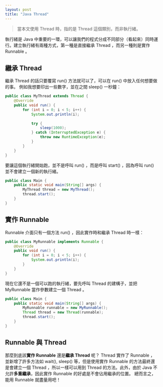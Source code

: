 ```yaml
---
layout: post
title: "Java Thread"
---
```


> 當本文使用 Thread 時，指的是 Thread 這個類別，而非執行緒。

執行緒是 Java 中重要的一環，可以讓我們的程式分成不同部分（看起來）同時運行。建立執行緒有兩種方式，第一種是直接繼承 Thread ，而另一種則是實作 Runnable 。

## 繼承 Thread
繼承 Thread 的話只要覆寫 run() 方法就可以了，可以在 run() 中放入任何想要做的事。
例如我想要印出一些數字，並在之間 sleep() 一秒鐘：
```java
public class MyThread extends Thread { 
    @Override  
    public void run() {  
        for (int i = 0; i < 5; i++) {  
            System.out.println(i);
  
            try {  
                sleep(1000);  
            } catch (InterruptedException e) {  
                throw new RuntimeException(e);  
            }  
        }  
    }  
}
```
要讓這個執行緒開始跑，並不是呼叫 run() ，而是呼叫 start() ，因為呼叫 run() 並不會建立一個新的執行緒。
```java
public class Main {  
    public static void main(String[] args) { 
		MyThread thread = new MyThread();
		thread.start();
    }  
}
```

## 實作 Runnable
Runnable 介面只有一個方法 run() ，因此實作時和繼承 Thread 時一樣：
```Java
public class MyRunnable implements Runnable { 
    @Override  
    public void run() {  
        for (int i = 0; i < 5; i++) {  
            System.out.println(i);
        }  
    }  
}
```
現在它還不是一個可以跑的執行緒，要先呼叫 Thread 的建構子，並把 MyRunnable 當作參數建立一個 Thread 。
```Java
public class Main {  
    public static void main(String[] args) { 
		MyRunnable runnable = new MyRunnable();
		Thread thread = new Thread(runnable);
		thread.start();
    }  
}
```

## Runnable 與 Thread
那麼到底該**實作 Runnable** 還是**繼承 Thread** 呢？
Thread 實作了 Runnable ，並新增了許多方法如 wait(), sleep() 等，但是使用實作 Runnable 的方法最終還是會建立一個 Thread ，所以一樣可以用到 Thread 的方法。此外，由於 Java 不允許**多重繼承**，因此實作 Runnable 的好處是不會佔用繼承的位置。
總而言之，能用 Runnable 就盡量用吧！